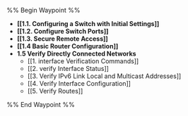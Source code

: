 %% Begin Waypoint %%
- **[[1.1. Configuring a Switch with Initial Settings]]**
- **[[1.2. Configure Switch Ports]]**
- **[[1.3. Secure Remote Access]]**
- **[[1.4 Basic Router Configuration]]**
- **1.5 Verify Directly Connected Networks**
	- [[1. interface Verification Commands]]
	- [[2. verify Interface Status]]
	- [[3. Verify IPv6 Link Local and Multicast Addresses]]
	- [[4. Verify Interface Configuration]]
	- [[5. Verify Routes]]

%% End Waypoint %%

